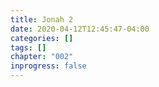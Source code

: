 ```yaml
---
title: Jonah 2
date: 2020-04-12T12:45:47-04:00
categories: []
tags: []
chapter: "002"
inprogress: false
---
```


